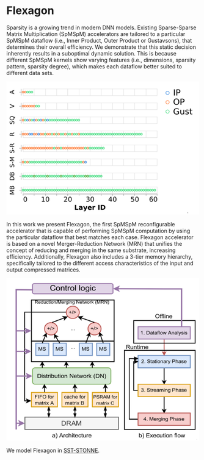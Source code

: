 # Flexagon

Sparsity is a growing trend in modern DNN models. Existing Sparse-Sparse Matrix Multiplication (SpMSpM) accelerators are tailored to a particular SpMSpM dataflow (i.e., Inner Product, Outer Product or Gustavsons), that determines their overall efficiency. We demonstrate that this static decision inherently results in a suboptimal dynamic solution. This is because different SpMSpM kernels show varying features (i.e., dimensions, sparsity pattern, sparsity degree), which makes each dataflow better suited to different data sets.

<p align="center">
 <img src="figures/Flex1.png">
</p>

In this work we present Flexagon, the first SpMSpM reconfigurable accelerator that is capable of performing SpMSpM computation by using the particular dataflow that best matches each case. Flexagon accelerator is based on a novel Merger-Reduction Network (MRN) that unifies the concept of reducing and merging in the same substrate, increasing efficiency. Additionally, Flexagon also includes a 3-tier memory hierarchy, specifically tailored to the different access characteristics of the input and output compressed matrices.

<p align="center">
 <img src="figures/Flex2.png">
</p>

We model Flexagon in [SST-STONNE](SST.md).
